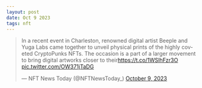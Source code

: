 ```yaml
---
layout: post
date: Oct 9 2023
tags: nft
---
```


<blockquote class="twitter-tweet"><p lang="en" dir="ltr">In a recent event in Charleston, renowned digital artist Beeple and Yuga Labs came together to unveil physical prints of the highly coveted CryptoPunks NFTs. The occasion is a part of a larger movement to bring digital artworks closer to their<a href="https://t.co/1WSlhFzr3O">https://t.co/1WSlhFzr3O</a> <a href="https://t.co/OW371jTaDG">pic.twitter.com/OW371jTaDG</a></p>&mdash; NFT News Today (@NFTNewsToday_) <a href="https://twitter.com/NFTNewsToday_/status/1711360599941058948?ref_src=twsrc%5Etfw">October 9, 2023</a></blockquote> <script async src="https://platform.twitter.com/widgets.js" charset="utf-8"></script>
